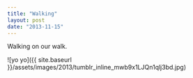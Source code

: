 ```yaml
---
title: "Walking"
layout: post
date: "2013-11-15"
---
```


Walking on our walk.

![yo yo]({{ site.baseurl }}/assets/images/2013/tumblr_inline_mwb9x1LJQn1qlj3bd.jpg)
